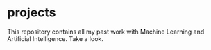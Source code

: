 # projects
This repository contains all my past work with Machine Learning and Artificial Intelligence. Take a look.
